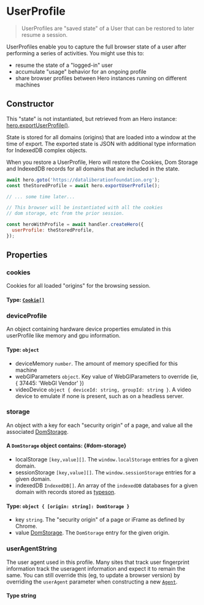 # UserProfile

> UserProfiles are "saved state" of a User that can be restored to later resume a session.

UserProfiles enable you to capture the full browser state of a user after performing a series of activities. You might use this to:
 - resume the state of a "logged-in" user
 - accumulate "usage" behavior for an ongoing profile
 - share browser profiles between Hero instances running on different machines

## Constructor

This "state" is not instantiated, but retrieved from an Hero instance: [hero.exportUserProfile()](/docs/basic-interfaces/hero#export-profile).

State is stored for all domains (origins) that are loaded into a window at the time of export. The exported state is JSON with additional type information for IndexedDB complex objects.

When you restore a UserProfile, Hero will restore the Cookies, Dom Storage and IndexedDB records for all domains that are included in the state.

```js
await hero.goto('https://dataliberationfoundation.org');
const theStoredProfile = await hero.exportUserProfile();

// ... some time later...

// This browser will be instantiated with all the cookies
// dom storage, etc from the prior session.

const heroWithProfile = await handler.createHero({
  userProfile: theStoredProfile,
});
```

## Properties

### cookies

Cookies for all loaded "origins" for the browsing session.

#### **Type**: [`Cookie[]`](/docs/advanced/cookie-storage#cookie)

### deviceProfile

An object containing hardware device properties emulated in this userProfile like memory and gpu information.

#### **Type**: `object`
  - deviceMemory `number`. The amount of memory specified for this machine
  - webGlParameters `object`. Key value of WebGlParameters to override (ie, { 37445: 'WebGl Vendor' })
  - videoDevice `object { deviceId: string, groupId: string }`. A video device to emulate if none is present, such as on a headless server.

### storage

An object with a key for each "security origin" of a page, and value all the associated [DomStorage](#dom-storage).

#### A `DomStorage` object contains: {#dom-storage}
  - localStorage `[key,value][]`. The `window.localStorage` entries for a given domain.
  - sessionStorage `[key,value][]`. The `window.sessionStorage` entries for a given domain.
  - indexedDB `IndexedDB[]`. An array of the `indexedDB` databases for a given domain with records stored as [typeson](https://github.com/dfahlander/typeson).
  
#### **Type**: `object { [origin: string]: DomStorage }`
  - key `string`. The "security origin" of a page or iFrame as defined by Chrome.
  - value [DomStorage](#dom-storage). The `DomStorage` entry for the given origin.

### userAgentString

The user agent used in this profile. Many sites that track user fingerprint information track the useragent information and expect it to remain the same. You can still override this (eg, to update a browser version) by overriding the `userAgent` parameter when constructing a new [`Agent`](/docs/basic-interfaces/agent).

#### **Type** string


